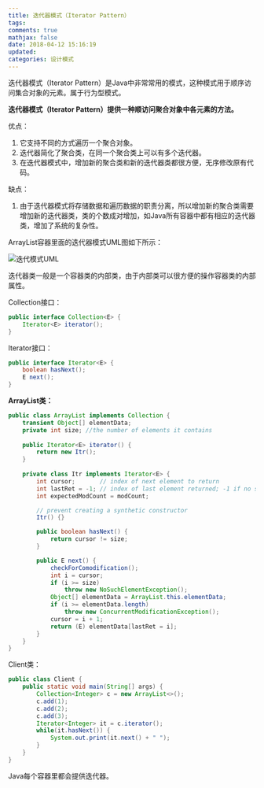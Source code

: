 ```yaml
---
title: 迭代器模式（Iterator Pattern）
tags:
comments: true
mathjax: false
date: 2018-04-12 15:16:19
updated:
categories: 设计模式
---
```


迭代器模式（Iterator Pattern）是Java中非常常用的模式，这种模式用于顺序访问集合对象的元素。属于行为型模式。

<!-- more -->

**迭代器模式（Iterator Pattern）提供一种顺访问聚合对象中各元素的方法。**

优点：

1. 它支持不同的方式遍历一个聚合对象。
2. 迭代器简化了聚合类，在同一个聚合类上可以有多个迭代器。
3. 在迭代器模式中，增加新的聚合类和新的迭代器类都很方便，无序修改原有代码。

缺点：

1. 由于迭代器模式将存储数据和遍历数据的职责分离，所以增加新的聚合类需要增加新的迭代器类，类的个数成对增加，如Java所有容器中都有相应的迭代器类，增加了系统的复杂性。

ArrayList容器里面的迭代器模式UML图如下所示：

![迭代模式UML](迭代模式UML.png)

迭代器类一般是一个容器类的内部类，由于内部类可以很方便的操作容器类的内部属性。

Collection接口：

```java
public interface Collection<E> {
    Iterator<E> iterator();
}
```

Iterator接口：

```java
public interface Iterator<E> {
    boolean hasNext();
    E next();
}
```

**ArrayList类：**

```java
public class ArrayList implements Collection {
    transient Object[] elementData; 
    private int size; //the number of elements it contains
    
    public Iterator<E> iterator() {
		return new Itr();
	}
    
    private class Itr implements Iterator<E> {
        int cursor;       // index of next element to return
        int lastRet = -1; // index of last element returned; -1 if no such
        int expectedModCount = modCount;

        // prevent creating a synthetic constructor
        Itr() {}

        public boolean hasNext() {
            return cursor != size;
        }

        public E next() {
            checkForComodification();
            int i = cursor;
            if (i >= size)
                throw new NoSuchElementException();
            Object[] elementData = ArrayList.this.elementData;
            if (i >= elementData.length)
                throw new ConcurrentModificationException();
            cursor = i + 1;
            return (E) elementData[lastRet = i];
        }
    }
}
```

Client类：

```java
public class Client {
    public static void main(String[] args) {
        Collection<Integer> c = new ArrayList<>();
        c.add(1);
        c.add(2);
        c.add(3);
        Iterator<Integer> it = c.iterator();
        while(it.hasNext()) {
            System.out.print(it.next() + " ");
        }
    }
}
```

Java每个容器里都会提供迭代器。